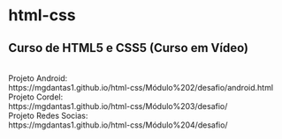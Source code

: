 # html-css
 <h2>Curso de HTML5 e CSS5 (Curso em Vídeo)</h2>
 <br>Projeto Android:
 <br>https://mgdantas1.github.io/html-css/Módulo%202/desafio/android.html
 <br>Projeto Cordel:
 <br>https://mgdantas1.github.io/html-css/Módulo%203/desafio/
 <br>Projeto Redes Socias:
 <br>https://mgdantas1.github.io/html-css/Módulo%204/desafio/
